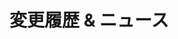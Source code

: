 # 変更履歴 & ニュース

<div class="announcekit-widget"></div>

<script>
    window.announcekit = (window.announcekit || { queue: [], on: function(n, x) {
    window.announcekit.queue.push([n, x]); }, push: function(x) { window.announcekit.queue.push(x); }
    });

    window.announcekit.push({
    "widget": "https://changelog.wallarm.com/widgets/v2/3kL7XO",
    "selector": ".announcekit-widget",
    "embed": true
    })
</script>
<script async src="https://cdn.announcekit.app/widget-v2.js"></script>